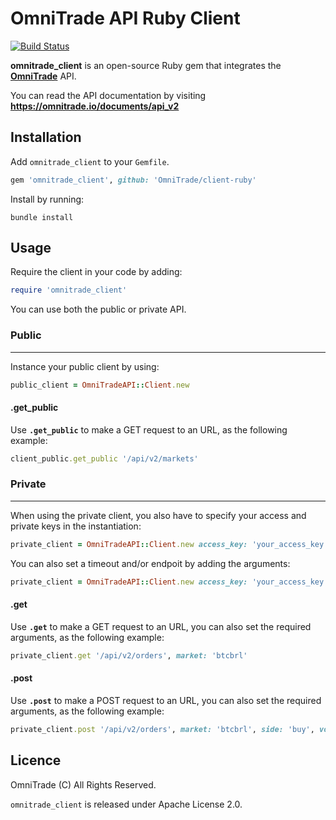 # OmniTrade API Ruby Client

[![Build Status](https://travis-ci.com/OmniTrade/client-ruby.svg?branch=master)](https://travis-ci.com/OmniTrade/client-ruby)

**omnitrade_client** is an open-source Ruby gem that integrates the **[OmniTrade](https://omnitrade.io/)** API.

You can read the API documentation by visiting **<https://omnitrade.io/documents/api_v2>**

## Installation

Add `omnitrade_client` to your `Gemfile`.

```ruby
gem 'omnitrade_client', github: 'OmniTrade/client-ruby'
```

Install by running:

```
bundle install
```

## Usage

Require the client in your code by adding:

```ruby
require 'omnitrade_client'
```

You can use both the public or private API.

### Public
------
Instance your public client by using:

```ruby
public_client = OmniTradeAPI::Client.new
```

#### .get_public

Use **`.get_public`** to make a GET request to an URL, as the following example:

```ruby
client_public.get_public '/api/v2/markets'
```

### Private
------

When using the private client, you also have to specify your access and private keys in the instantiation:

```ruby
private_client = OmniTradeAPI::Client.new access_key: 'your_access_key', secret_key: 'your_secret_key'
```

You can also set a timeout and/or endpoit by adding the arguments:

```ruby
private_client = OmniTradeAPI::Client.new access_key: 'your_access_key', secret_key: 'your_secret_key', timeout: 60, endpoint: 'https://omnitrade.io/'
```
#### .get

Use **`.get`** to make a GET request to an URL, you can also set the required arguments, as the following example:

```ruby
private_client.get '/api/v2/orders', market: 'btcbrl'
```

#### .post

Use **`.post`** to make a POST request to an URL, you can also set the required arguments, as the following example:

```ruby
private_client.post '/api/v2/orders', market: 'btcbrl', side: 'buy', volume: '0.42', price: '4200.0'
```

## Licence

OmniTrade (C) All Rights Reserved.

`omnitrade_client` is released under Apache License 2.0.


